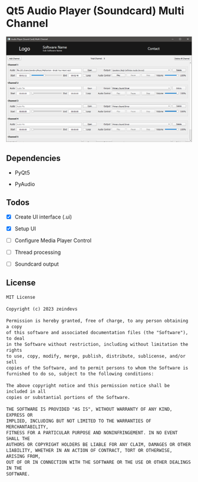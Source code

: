# Qt5 Audio Player (Soundcard) Multi Channel

![screenshot](./images/screenshot.png)

## Dependencies

- PyQt5

- PyAudio

## Todos

- [x] Create UI interface (.ui)

- [x] Setup UI

- [ ] Configure Media Player Control

- [ ] Thread processing

- [ ] Soundcard output

## License

```
MIT License

Copyright (c) 2023 zeindevs

Permission is hereby granted, free of charge, to any person obtaining a copy
of this software and associated documentation files (the "Software"), to deal
in the Software without restriction, including without limitation the rights
to use, copy, modify, merge, publish, distribute, sublicense, and/or sell
copies of the Software, and to permit persons to whom the Software is
furnished to do so, subject to the following conditions:

The above copyright notice and this permission notice shall be included in all
copies or substantial portions of the Software.

THE SOFTWARE IS PROVIDED "AS IS", WITHOUT WARRANTY OF ANY KIND, EXPRESS OR
IMPLIED, INCLUDING BUT NOT LIMITED TO THE WARRANTIES OF MERCHANTABILITY,
FITNESS FOR A PARTICULAR PURPOSE AND NONINFRINGEMENT. IN NO EVENT SHALL THE
AUTHORS OR COPYRIGHT HOLDERS BE LIABLE FOR ANY CLAIM, DAMAGES OR OTHER
LIABILITY, WHETHER IN AN ACTION OF CONTRACT, TORT OR OTHERWISE, ARISING FROM,
OUT OF OR IN CONNECTION WITH THE SOFTWARE OR THE USE OR OTHER DEALINGS IN THE
SOFTWARE.
```
